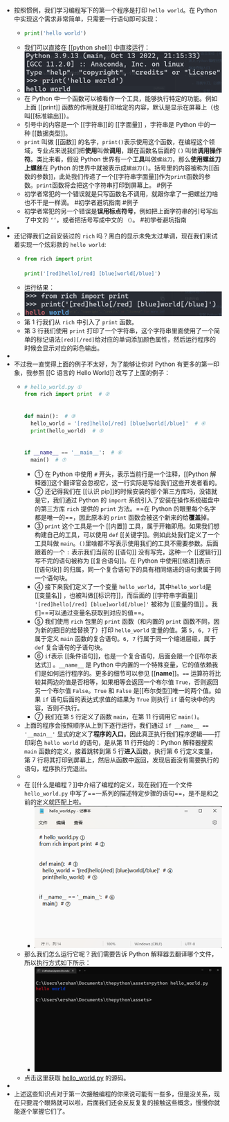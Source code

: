 - 按照惯例，我们学习编程写下的第一个程序是打印 `hello world`。在 Python 中实现这个需求非常简单，只需要一行语句即可实现：
	- ```python
	  print('hello world')
	  ```
	- 我们可以直接在 [[python shell]] 中直接运行：
	- ![hello world](../assets/image_1669739193303_0.png)
	- 在 Python 中一个函数可以被看作一个工具，能够执行特定的功能。例如上面 [[print]] 函数的作用就是打印给定的内容，默认是显示在屏幕上（也叫[[标准输出]]）。
	- 引号中的内容是一个 [[字符串]]的 [[字面量]] ，字符串是 Python 中的一种 [[数据类型]]。
	- `print` 叫做 [[函数]] 的名字，`print()`表示使用这个函数，在编程这个领域，专业点来说我们把**使用**叫做**调用**，跟在函数名后面的 `()` 叫做**调用操作符**。类比来看，假设 Python 世界有一个**工具**叫做`螺丝刀`，那么**使用螺丝刀上螺丝**在 Python 的世界中就被表示成`螺丝刀()`。括号里的内容被称为[[函数的参数]]，此处我们传递了一个[[字符串字面量]]作为`print`函数的参数。`print`函数将会把这个字符串打印到屏幕上。 #例子
	- 初学者常犯的一个错误就是只写函数名不调用，就跟你拿了一把螺丝刀啥也不干是一样滴。 #初学者避坑指南 #例子
	- 初学者常犯的另一个错误是**误用标点符号**，例如把上面字符串的引号写出了中文的 `‘’`，或者把括号写成中文的 `（）`。 #初学者避坑指南
-
- 还记得我们之前安装过的 `rich` 吗？黑白的显示未免太过单调，现在我们来试着实现一个炫彩款的 `hello world`:
	- ```python
	  from rich import print
	  
	  print('[red]hello[/red] [blue]world[/blue]')
	  ```
	- 运行结果：
	- ![colorful hello world](../assets/image_1669738961075_0.png)
	- 第 1 行我们从 `rich` 中引入了 `print` 函数。
	- 第 3 行我们使用 `print` 打印了一个字符串，这个字符串里面使用了一个简单的标记语法`[red][/red]`给对应的单词添加颜色属性，然后运行程序的时候会显示对应的彩色输出。
-
- 不过我一直觉得上面的例子不太好，为了能够让你对 Python 有更多的第一印象，我参照 [[C 语言的 Hello World]] 改写了上面的例子：
	- ```python
	  # hello_world.py ①
	  from rich import print  # ②
	  
	  
	  def main():  # ③
	    hello_world = '[red]hello[/red] [blue]world[/blue]'  # ④
	    print(hello_world)  # ⑤
	    
	  
	  if __name__ == '__main__':  # ⑥
	    main()  # ⑦
	  ```
		- ① 在 Python 中使用 `#` 开头，表示当前行是一个注释，[[Python 解释器]]这个翻译官会忽视它，这一行实际是写给我们这些开发者看的。
		- ② 还记得我们在 [[认识 pip]]的时候安装的那个第三方库吗，没错就是它，我们通过 Python 的 `import` 系统引入了安装在操作系统磁盘中的第三方库 `rich` 提供的 `print` 方法。==在 Python 的眼里每个名字都是唯一的==，因此原本的 `print` 函数会被这个新来的给**覆盖**掉。
		- ③ `print` 这个工具是一个 [[内置]] 工具，属于开箱即用。如果我们想构建自己的工具，可以使用 `def` [[关键字]]。例如此处我们定义了一个工具叫做 `main`。`()`里啥都不写表示使用我们的工具不需要参数。后面跟着的一个 `:` 表示我们当前的 [[语句]] 没有写完，这种一个 [[逻辑行]] 写不完的语句被称为 [[复合语句]]。在 Python 中使用[[缩进]]表示 [[语句块]] 的归属，同一个复合语句下的具有相同缩进的语句隶属于同一个语句块。
		- ④ 接下来我们定义了一个变量 `hello_world`，其中`hello_world`是 [[变量名]] ，也被叫做[[标识符]]，而后面的 [[字符串字面量]] `'[red]hello[/red] [blue]world[/blue]'` 被称为 [[变量的值]] 。我们==可以通过变量名获取到对应的值==。
		- ⑤ 我们使用 `rich` 包里的 `print` 函数（和内置的 `print` 函数不同，因为新的把旧的给替换了）打印 `hello_world` 变量的值。第 `5, 6, 7` 行属于定义 `main` 函数的复合语句。`6, 7` 行属于同一个缩进层级，属于 `def` 复合语句的子语句块。
		- ⑥ `if`表示 [[条件语句]]，也是一个复合语句，后面会跟一个[[布尔表达式]] 。`__name__` 是 Python 中内置的一个特殊变量，它的值依赖我们是如何运行程序的。更多的细节可以参见 [[__name__]]。`==` 运算符将比较其两边的值是否相等，如果相等会返回一个布尔值 `True`，否则返回另一个布尔值 `False`。`True` 和 `False` 是[[布尔类型]]唯一的两个值。如果 `if` 语句后面的表达式求值的结果为 `True` 则执行 `if` 语句块中的内容，否则不执行。
		- ⑦ 我们在第 `5` 行定义了函数 `main`，在第 11 行调用它 `main()`。
	- 上面的程序会按照顺序从上到下逐行运行，我们通过 `if __name__ == '__main__'` 显式的定义了**程序的入口**。因此真正执行我们程序逻辑——打印彩色 `hello world` 的语句，是从第 11 行开始的：Python 解释器搜索 `main` 函数的定义，接着跳转到第 5 行**进入**函数，执行第 6 行定义变量，第 7 行将其打印到屏幕上，然后从函数中返回，发现后面没有需要执行的语句，程序执行完退出。
	-
	- 在 [[什么是编程？]]中介绍了编程的定义，现在我们在一个文件 `hello_world.py` 中写了==一系列的描述特定步骤的语句==，是不是和之前的定义就匹配上啦。
		- ![程序源码](../assets/image_1669825885466_0.png)
	- 那么我们怎么运行它呢？我们需要告诉 Python 解释器去翻译哪个文件，所以执行方式如下所示：
		- ![执行整个文件](../assets/image_1669825958052_0.png)
	- 点击这里获取 [hello_world.py](../assets/hello_world.py) 的源码。
-
- 上述这些知识点对于第一次接触编程的你来说可能有一些多，但是没关系，现在只要混个眼熟就可以啦，后面我们还会反反复复的接触这些概念，慢慢你就能逐个掌握它们了。